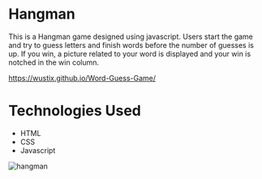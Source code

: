 # Hangman

This is a Hangman game designed using javascript.  Users start the game and try to guess letters and finish words before the number of guesses is up.  If you win, a picture related to your word is displayed and your win is notched in the win column.  


https://wustix.github.io/Word-Guess-Game/

# Technologies Used

* HTML
* CSS
* Javascript


![hangman](https://user-images.githubusercontent.com/36867791/51574443-610fab80-1e73-11e9-83e6-53e078692454.png)
